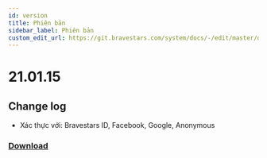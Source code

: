 ```yaml
---
id: version
title: Phiên bản
sidebar_label: Phiên bản
custom_edit_url: https://git.bravestars.com/system/docs/-/edit/master/docs/versions.md
---
```


# 21.01.15

## Change log

- Xác thực với: Bravestars ID, Facebook, Google, Anonymous

### [Download](/dl/releqase/bsgsdk.2021.01.15.zip)
